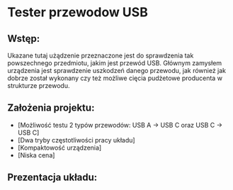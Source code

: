 # Tester przewodow USB
## Wstęp:
Ukazane tutaj użądzenie przeznaczone jest do sprawdzenia tak powszechnego przedmiotu, jakim jest przewód USB. Głównym zamysłem urządzenia jest sprawdzenie uszkodzeń danego przewodu, jak również jak dobrze został wykonany czy też możliwe cięcia pudżetowe producenta w strukturze przewodu.

## Założenia projektu:
* [Możliwość testu 2 typów przewodów: USB A -> USB C oraz USB C -> USB C]
* [Dwa tryby częstotliwości pracy układu]
* [Kompaktowość urządzenia]
* [Niska cena]

## Prezentacja układu:
